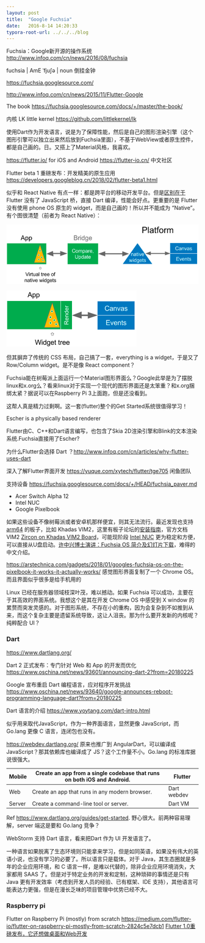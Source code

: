 ```yaml
---
layout: post
title:  "Google Fuchsia"
date:   2016-8-14 14:20:33
typora-root-url: ../../../blog
---
```


Fuchsia：Google新开源的操作系统 <http://www.infoq.com/cn/news/2016/08/fuchsia> 

fuchsia | AmE ˈfjuʃə | noun 倒挂金钟 

<https://fuchsia.googlesource.com/>

<http://www.infoq.com/cn/news/2015/11/Flutter-Google>

The book <https://fuchsia.googlesource.com/docs/+/master/the-book/> 

内核 LK little kernel <https://github.com/littlekernel/lk> 

使用Dart作为开发语言，说是为了保障性能，然后是自己的图形渲染引擎（这个图形引擎可以独立出来然后放到Fuchsia里面），不基于WebView或者原生控件，都是自己画的。日。又搭上了Material风格，我喜欢。 

<https://flutter.io/> for iOS and Android <https://flutter-io.cn/> 中文社区 

Flutter beta 1 重磅发布：开发精美的原生应用 <https://developers.googleblog.cn/2018/02/flutter-beta1.html> 

似乎和 React Native 有点一样：都是跨平台的移动开发平台。但是[区别在于](https://hackernoon.com/whats-revolutionary-about-flutter-946915b09514) Flutter 没有了 JavaScript 桥，直接 Dart 编译，性能会好点。更重要的是 Flutter 没有使用 phone OS 原生的 widget，而是自己画的！所以并不能成为 “Native”。有个图很清楚（前者为 React Native）： 

![flutter-1](/images/2016/flutter-1.png)

![flutter-2](/images/2016/flutter-2.png)

但其摒弃了传统的 CSS 布局，自己搞了一套，everything is a widget，于是又了 Row/Column widget。是不是像 React component？ 

Fuchsia能在树莓派上面运行一个Material图形界面么？Google此举是为了摆脱linux和x.org么？看来linux对于实现一个现代的图形界面还是太笨重？和x.org捆绑太紧？据说可以在Raspberry Pi 3上面跑，但是还没看到。 

这帮人真是精力过剩啊。这一套(flutter)整个的Get Started系统很值得学习！ 

Escher is a physically based renderer 

Flutter由C、C++和Dart语言编写，也包含了Skia 2D渲染引擎和Blink的文本渲染系统.Fuchsia直接用了Escher? 

为什么Flutter会选择 Dart ？<http://www.infoq.com/cn/articles/why-flutter-uses-dart> 

深入了解Flutter界面开发 <https://yuque.com/xytech/flutter/tge705> 闲鱼团队 

支持设备 <https://fuchsia.googlesource.com/docs/+/HEAD/fuchsia_paver.md> 

* Acer Switch Alpha 12 
* Intel NUC 
* Google Pixelbook 

如果这些设备不像树莓派或者安卓机那样便宜，则其无法流行。最近发现也支持 [arm64](https://fuchsia.googlesource.com/fuchsia/+/master/zircon/kernel/target/arm64/board/) 的板子，比如 Khadas VIM2，这里有板子论坛的[安装指南](https://forum.khadas.com/t/google-fuchsia-os-on-khadas-vim2/2587)，官方文档 VIM2 [Zircon on Khadas VIM2 Board](https://fuchsia.googlesource.com/fuchsia/+/master/docs/zircon/targets/khadas-vim.md)，可能现阶段 [Intel NUC](https://fuchsia.googlesource.com/fuchsia/+/master/docs/zircon/targets/nuc.md) 更为稳定和方便，可以直接从U盘启动。[许中兴博士演讲：Fuchsia OS 简介及幻灯片下载](https://fuchsia-china.com/fuchsia-os-intro-slide/zh-cn/)，难得的中文介绍。

<https://arstechnica.com/gadgets/2018/01/googles-fuchsia-os-on-the-pixelbook-it-works-it-actually-works/> 感觉图形界面复制了一个 Chrome OS。而且界面似乎很多是给手机用的 

Linux 已经在服务器领域枝深叶茂，难以撼动。如果 Fuchsia 可以成功，主要在于其高效的界面系统。我想这个是其在开发 Chrome OS 中感受到 X window 的累赘而突发灵感的。对于图形系统，不存在小的重构，因为会复杂到不如推到从来，而这个复杂主要是遗留系统导致，这让人沮丧。那为什么要开发新的内核呢？纯粹配合 UI？ 

### Dart

<https://www.dartlang.org/>

Dart 2 正式发布：专门针对 Web 和 App 的开发而优化 <https://www.oschina.net/news/93601/announcing-dart-2?from=20180225> 

Google 宣布重启 Dart 编程语言，应对程序开发挑战  <https://www.oschina.net/news/93640/google-announces-reboot-programming-language-dart?from=20180225> 

Dart 语言的介绍 <https://www.yoytang.com/dart-intro.html> 

似乎用来取代JavaScript，作为一种界面语言，显然更像 JavaScript，而 Go.lang 更像 C 语言，连闭包也没有。 

<https://webdev.dartlang.org/> 原来也推广到 AngularDart，可以编译成 JavaScript？那其依赖库也编译成了 JS？这个工作量不小。Go.lang 的标准库据说很强大。 

| Mobile | Create an app from a single codebase that runs on both iOS and Android. | Flutter |
| ------ | ------ | ------ |
| Web    | Create an app that runs in any modern browser. | Dart webdev |
| Server | Create a command-line tool or server.| Dart VM|

Ref <https://www.dartlang.org/guides/get-started>. 野心很大。前两种容易理解，server 端这是要和 Go.lang 竞争？ 

WebStorm 支持 Dart 语言，看来把Dart 作为 UI 开发语言了。 

一种语言如果脱离了生态环境则只能拿来学习，但是如同英语，如果没有伟大的英语小说，也没有学习的必要了。所以语言只是载体。对于 Java，其生态圈就是多年的企业应用环境，和 C 语言一样，是难以代替的，除非企业应用环境消失，大家都用 SAAS 了。但是对于特定业务的开发和定制，这种琐碎的事情还是只有 Java 更有开发效率（考虑到开发人员的经验、已有框架、IDE 支持），其他语言可能表达力更强，但是在漫长乏味的项目管理中优势已经不大。 

### Raspberry pi
Flutter on Raspberry Pi (mostly) from scratch <https://medium.com/flutter-io/flutter-on-raspberry-pi-mostly-from-scratch-2824c5e7dcb1>
[Flutter 1.0重磅发布，它还想做桌面和Web开发](https://mp.weixin.qq.com/s/dRHHn9vtCsYBgq2RrVlDAQ)
